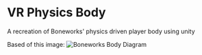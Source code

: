 # VR Physics Body
A recreation of Boneworks' physics driven player body using unity

Based of this image: 
![Boneworks Body Diagram]([http://url/to/img.png](https://www.reddit.com/media?url=https%3A%2F%2Fi.redd.it%2Fmx3uburq92441.jpg))
